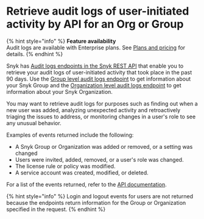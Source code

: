 # Retrieve audit logs of user-initiated activity by API for an Org or Group

{% hint style="info" %}
**Feature availability**\
Audit logs are available with Enterprise plans. See [Plans and pricing](https://snyk.io/plans/) for details.
{% endhint %}

Snyk has [Audit logs endpoints in the Snyk REST API](https://apidocs.snyk.io/?version=2024-01-04#get-/groups/-group\_id-/audit\_logs/search) that enable you to retrieve your audit logs of user-initiated activity that took place in the past 90 days. Use the [Group level audit logs endpoint](https://apidocs.snyk.io/?version=2023-08-24%7Ebeta#get-/groups/-group\_id-/audit\_logs/search) to get information about your Snyk Group and the [Organization level audit logs endpoint](https://apidocs.snyk.io/?version=2023-08-24%7Ebeta#get-/orgs/-org\_id-/audit\_logs/search) to get information about your Snyk Organization.

You may want to retrieve audit logs for purposes such as finding out when a new user was added, analyzing unexpected activity and retroactively triaging the issues to address, or monitoring changes in a user's role to see any unusual behavior.

Examples of events returned include the following:

* A Snyk Group or Organization was added or removed, or a setting was changed
* Users were invited, added, removed, or a user's role was changed.
* The license rule or policy was modified.
* A service account was created, modified, or deleted.

For a list of the events returned, refer to the [API documentation](https://apidocs.snyk.io/?version=2023-08-24%7Ebeta#tag--Audit-Logs).

{% hint style="info" %}
Login and logout events for users are not returned because the endpoints return information for the Group or Organization specified in the request.
{% endhint %}

